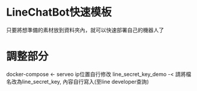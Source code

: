 # LineChatBot快速模板
只要將想準備的素材放到資料夾內，就可以快速部署自己的機器人了

# 調整部分
docker-compose <- serveo ip位置自行修改
line_secret_key_demo -< 請將檔名改為line_secret_key, 內容自行寫入(至line developer查詢)

